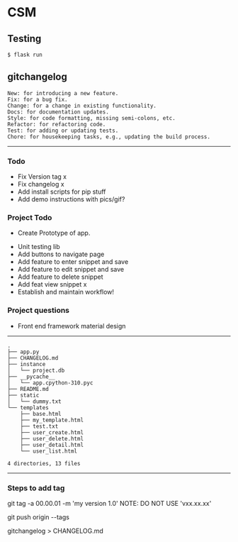 # CSM

## Testing
```bash
$ flask run
```
## gitchangelog 
    New: for introducing a new feature.
    Fix: for a bug fix.
    Change: for a change in existing functionality.
    Docs: for documentation updates.
    Style: for code formatting, missing semi-colons, etc.
    Refactor: for refactoring code.
    Test: for adding or updating tests.
    Chore: for housekeeping tasks, e.g., updating the build process.

-----
 
### Todo
- Fix Version tag x
- Fix changelog x
- Add install scripts for pip stuff
- Add demo instructions with pics/gif?

### Project Todo
- Create Prototype of app. 
* Unit testing lib 
* Add buttons to navigate page
* Add feature to enter snippet and save
* Add feature to edit snippet and save
* Add feature to delete snippet
* Add feat view snippet x
* Establish and maintain workflow!

### Project questions
* Front end framework material design
----

```
.
├── app.py
├── CHANGELOG.md
├── instance
│   └── project.db
├── __pycache__
│   └── app.cpython-310.pyc
├── README.md
├── static
│   └── dummy.txt
└── templates
    ├── base.html
    ├── my_template.html
    ├── test.txt
    ├── user_create.html
    ├── user_delete.html
    ├── user_detail.html
    └── user_list.html

4 directories, 13 files
```
---- 

### Steps to add tag
git tag -a 00.00.01 -m 'my version 1.0' NOTE: DO NOT USE 'vxx.xx.xx'  

git push origin --tags

gitchangelog > CHANGELOG.md

